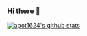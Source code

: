 ### Hi there 👋

[![apot1624's github stats](https://github-readme-stats.vercel.app/api?username=apot1624)](https://github.com/apot1624/github-readme-stats)

<!--
**apot1624/apot1624** is a ✨ _special_ ✨ repository because its `README.md` (this file) appears on your GitHub profile.

Here are some ideas to get you started:

- 🔭 I’m currently working on ...
- 🌱 I’m currently learning ...
- 👯 I’m looking to collaborate on ...
- 🤔 I’m looking for help with ...
- 💬 Ask me about ...
- 📫 How to reach me: ...
- 😄 Pronouns: ...
- ⚡ Fun fact: ...
-->
